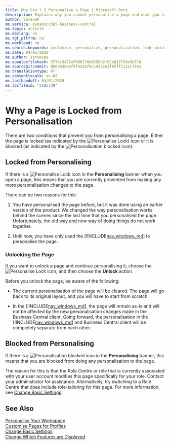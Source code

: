 ```yaml
---
title: Why Can't I Personalise a Page | Microsoft Docs
description: Explains why you cannot personalise a page and what you can do to unlock it so you can personalise it.
author: SorenGP
ms.service: dynamics365-business-central
ms.topic: article
ms.devlang: na
ms.tgt_pltfrm: na
ms.workload: na
ms.search.keywords: customize, personalize, personalization, hide columns, remove fields, move fields
ms.date: 04/01/2020
ms.author: sgroespe
ms.openlocfilehash: 9774c3472a70967f6b0250e2f02e817f26e9b710
ms.sourcegitcommit: 88e4b30eaf6fa32af0c1452ce2f85ff1111c75e2
ms.translationtype: HT
ms.contentlocale: en-NZ
ms.lasthandoff: 04/01/2020
ms.locfileid: "3195739"
---
```

# <a name="why-a-page-is-locked-from-personalization"></a>Why a Page is Locked from Personalisation

There are two conditions that prevent you from personalising a page. Either the page is locked (as indicated by the ![Personalise Lock](media/personalization-lock-icon.png "Personalise lock")) icon or it is blocked (as indicated by the ![Personalisation blocked](media/personalization-blocked-icon.png "Personalisation blocked") icon).

## <a name="locked-from-personalizing"></a>Locked from Personalising

If there is a ![Personalise Lock](media/personalization-lock-icon.png "Personalise lock") icon in the **Personalising** banner when you open a page, this means that you are currently prevented from making any more personalisation changes to the page.

<!-- This is because we changed the way personalization works behind the scenes since the last time that you personalized the page. Unfortunately, the old way and new of doing things do not work together.

The page currently includes the last personalization changes that you made. If you want to continue personalizing the page, then you can choose the lock icon and then **Unlock**. Just be aware that if you choose to unlock the page, the current personalization of the page will be cleared, and you will have to start from scratch.
-->

There can be two reasons for this:

1. You have personalised the page before, but it was done using an earlier version of the product. We changed the way personalisation works behind the scenes since the last time that you personalised the page. Unfortunately, the old way and new way of doing things do not work together.

2. Until now, you have only used the [!INCLUDE[nav_windows_md](includes/nav_windows_md.md)] to personalise the page.

### <a name="unlocking-the-page"></a>Unlocking the Page

If you want to unlock a page and continue personalising it, choose the ![Personalise Lock](media/personalization-lock-icon.png "Personalise lock") icon, and then choose the **Unlock** action.  

Before you unlock the page, be aware of the following:

- The current personalisation of the page will be cleared. The page will go back to its original layout, and you will have to start from scratch.

- In the [!INCLUDE[nav_windows_md](includes/nav_windows_md.md)], the page will remain as-is and will not be affected by the new personalisation changes made in the Business Central client. Going forward, the personalisation in the [!INCLUDE[nav_windows_md](includes/nav_windows_md.md)] and Business Central client will be completely separate from each other.

## <a name="blocked-from-personalizing"></a>Blocked from Personalising

If there is a ![Personalisation blocked](media/personalization-blocked-icon.png "Personalisation blocked") icon in the **Personalising** banner, this means that you are blocked from doing any personalisation to the page.

<!-- Only text is translated, so removing this image for non-English UX reasons.  ![Personalize blocked](media/personalization-blocked.png "Personalize lock") -->

The reason for this is that the Role Centre or role that is currently associated with your user account modifies this page specifically for your role. Contact your administrator for assistance. Alternatively, try switching to a Role Centre that does include role-tailoring for this page. For more information, see [Change Basic Settings](ui-change-basic-settings.md).

## <a name="see-also"></a>See Also
[Personalise Your Workspace](ui-personalization-user.md)  
[Customise Pages for Profiles](ui-personalization-manage.md)  
[Change Basic Settings](ui-change-basic-settings.md)  
[Change Which Features are Displayed](ui-experiences.md)  
